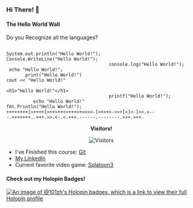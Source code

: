 ### Hi There! 👋
#### The Hello World Wall
Do you Recognize all the languages?
```

System.out.println("Hello World!");                                  Console.WriteLine("Hello World!");
                                      console.log("Hello World!");                        
 echo "Hello World!";                                         
       print("Hello World!")                                        cout << "Hello World!"
                                                                             <h1>"Hello World!"</h1>
                                      printf("Hello World!");
          echo "Hello World!"                                            fmt.Println("Hello World!");
++++++++[>++++[>++>+++>+++>+<<<<-]>+>+>->>+[<]<-]>>.>---.+++++++..+++.>>.<-.<.+++.------.--------.>>+.>++.

```
<p align="center"><b>Visitors!</b></p>
<p align="center">
  <img src="https://moe-counter-grbnb.vercel.app/get/@101zh?theme=rule34" alt="Visitors" />
</p>

- I've Finished this course: [Git](learn.gitkraken.com/courses/git-foundations)
- [My LinkedIn](https://www.linkedin.com/in/hunter-zhuang-863662226/)
- Current favorite video game: [Splatoon3](https://splatoon.nintendo.com/)

#### Check out my Holopin Badges!
[![An image of @101zh's Holopin badges, which is a link to view their full Holopin profile](https://holopin.me/101zh)](https://holopin.io/@101zh)

